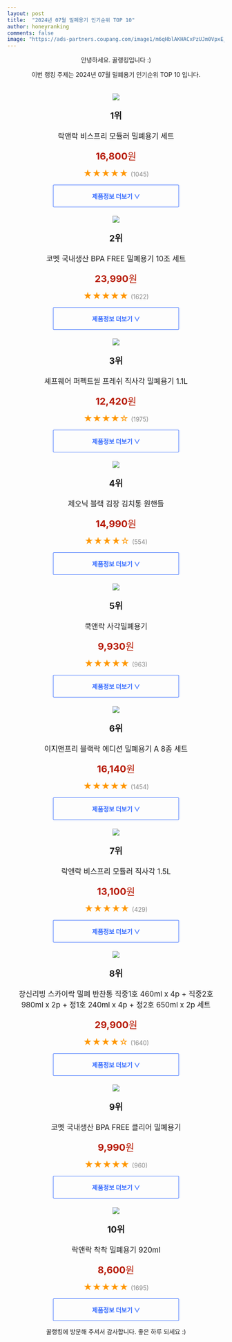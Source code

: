 ```yaml
---
layout: post
title:  "2024년 07월 밀폐용기 인기순위 TOP 10"
author: honeyranking
comments: false
image: "https://ads-partners.coupang.com/image1/m6qHblAKHACxPzUJm0VpxE_hp4KH7RFByBbAubmGLop2jAz5edHlNJM2mQdHSqvrmIM62J0zssnCLqpYrHRFbQzpQ3aJT0CkLu5u5PRhFkKi9WAWNSImHw0saW36SqHE4ptwk5CfhB0BBmxqdANZbfEMEjuMXszQlnDoG08zuD_vC4NYp9JqkKVjik6sK1jmHOBWNFgyTX9rk2ShG4NDg72zVE_Sc9whpFS5JdHK6ZKI3x4yyLmqNFrVC54VXdN7xDvn2BEp4cO13IhTSzddKsRULCqEKuzOnw=="
---
```

<p style="text-align: center;">안녕하세요. 꿀랭킹입니다 :)</p>
<p style="text-align: center;">이번 랭킹 주제는 2024년 07월 밀폐용기 인기순위 TOP 10 입니다.</p><center><img src="https://ads-partners.coupang.com/image1/m6qHblAKHACxPzUJm0VpxE_hp4KH7RFByBbAubmGLop2jAz5edHlNJM2mQdHSqvrmIM62J0zssnCLqpYrHRFbQzpQ3aJT0CkLu5u5PRhFkKi9WAWNSImHw0saW36SqHE4ptwk5CfhB0BBmxqdANZbfEMEjuMXszQlnDoG08zuD_vC4NYp9JqkKVjik6sK1jmHOBWNFgyTX9rk2ShG4NDg72zVE_Sc9whpFS5JdHK6ZKI3x4yyLmqNFrVC54VXdN7xDvn2BEp4cO13IhTSzddKsRULCqEKuzOnw==" style="margin-top:20px" /></center><p style="text-align: center; font-size: 20px"><b>1위</b></p><p style="text-align: center; font-size: 17px">락앤락 비스프리 모듈러 밀폐용기 세트</p><p style="text-align: center;"><span style="color: #b61800; font-size: 22px;"><b>16,800</b>원</span></p><p style="text-align: center;"><span style="color: #ff9600; font-size: 20px;">★★★★★ </span><span style="color: #878787;">(1045)</span></p><center><a href="https://link.coupang.com/re/AFFSDP?lptag=AF3899140&subid=honeyrank&pageKey=7104715540&itemId=19952436543&vendorItemId=4868491753&traceid=V0-153-dfbcb74a23f23381&requestid=20240729210000827036112397&token=31850C%7CGM"><div style="font-size: 14px; display: inline-block; padding: 15px 90px; color: #346aff; border-radius: 2px; border: 1px solid #346aff; cursor: pointer;"><b>제품정보 더보기 &or;</b></div></a></center><center><img src="https://ads-partners.coupang.com/image1/HhCk31XXrP0deD7LHqzXP7NOL5V20bCrSmHqhkBnrteLiuHwaGW4uBD8JMWElZwuHp1_qIAf0HyqnycrjSUiKHionKsd6AMKhZ6ueRopgITmann9uMElByuyRvyjKrmn_uPrathFvoSmHvpnX6rfjjtwKBDXI9yP7A3CZUbiam2Kog_jeDSWPBAgCcbG8p7fy8nj2S_pum72Sm-LH98BKjh9ShQ4XZO3NV6t-Nc6Es9hSJbUQFWHkoSh3YeCPXUuolaHbyWHGJpPxucP9Yht3p6CTdECL4v1q9Nkuw==" style="margin-top:20px" /></center><p style="text-align: center; font-size: 20px"><b>2위</b></p><p style="text-align: center; font-size: 17px">코멧 국내생산 BPA FREE 밀폐용기 10조 세트</p><p style="text-align: center;"><span style="color: #b61800; font-size: 22px;"><b>23,990</b>원</span></p><p style="text-align: center;"><span style="color: #ff9600; font-size: 20px;">★★★★★ </span><span style="color: #878787;">(1622)</span></p><center><a href="https://link.coupang.com/re/AFFSDP?lptag=AF3899140&subid=honeyrank&pageKey=1465162191&itemId=2519788738&vendorItemId=70512688703&traceid=V0-153-452d3346e27ad16f&requestid=20240729210000827036112397&token=31850C%7CGM"><div style="font-size: 14px; display: inline-block; padding: 15px 90px; color: #346aff; border-radius: 2px; border: 1px solid #346aff; cursor: pointer;"><b>제품정보 더보기 &or;</b></div></a></center><center><img src="https://ads-partners.coupang.com/image1/QcqxS_gwwfEEFvi_QX_8JAeCX2ODcXa86D9NAsMyy6espePSQSgPXCya5ok3LI0kaiWGAmXlzo7RczyqHxTOSvmiPkn6uXmzAT8F8lzVoUhwEXiK2yciAsWh29Y3-gFM9UQ93OhpL-TVVAPh8PnF6fjUmxy3YrrHIXxN6ncVjjCj57JIuwYhYH9a-VnrC3WENp-fVrhiuoCAtUuZsBoUFSCYXCpytvGmKZlcfIdKx5x2FWnRbcyQA1mEaP3IugyQHGClZ3Q-V-m6jEqYii8XIdA=" style="margin-top:20px" /></center><p style="text-align: center; font-size: 20px"><b>3위</b></p><p style="text-align: center; font-size: 17px">셰프웨어 퍼펙트씰 프레쉬 직사각 밀폐용기 1.1L</p><p style="text-align: center;"><span style="color: #b61800; font-size: 22px;"><b>12,420</b>원</span></p><p style="text-align: center;"><span style="color: #ff9600; font-size: 20px;">★★★★☆ </span><span style="color: #878787;">(1975)</span></p><center><a href="https://link.coupang.com/re/AFFSDP?lptag=AF3899140&subid=honeyrank&pageKey=7151224872&itemId=17979191650&vendorItemId=85136086574&traceid=V0-153-7bb0e46be9d94d9b&requestid=20240729210000827036112397&token=31850C%7CGM"><div style="font-size: 14px; display: inline-block; padding: 15px 90px; color: #346aff; border-radius: 2px; border: 1px solid #346aff; cursor: pointer;"><b>제품정보 더보기 &or;</b></div></a></center><center><img src="https://ads-partners.coupang.com/image1/49Bq9TrLJcQGUVpc41plA0jvr9r1YZw9Xxhg9-VsWDisjLMK5vZzKG2D9AL3LJHKSFxRWgjmnZcp5ZM2WRfpKfJ2w2F1TNJ0Kkay3ljRaU72g_FONTjlZJy0cfZmKfTe0MEX6-FSun687hIG_tiuhLeD-Sqn3HfZ7Q6pKDNBD2UhtxIfGbo1o5mBnUEQsKHPYm6uep9YFidoyX07ZTpODuY_IKMJpGhW3Y-B60k7h6PM15HMDeNLFldi7iAlOlNma5211hX_UHw0R-hM5OLlA-DtBHQ5_8WZrIASlg==" style="margin-top:20px" /></center><p style="text-align: center; font-size: 20px"><b>4위</b></p><p style="text-align: center; font-size: 17px">제오닉 블랙 김장 김치통 원핸들</p><p style="text-align: center;"><span style="color: #b61800; font-size: 22px;"><b>14,990</b>원</span></p><p style="text-align: center;"><span style="color: #ff9600; font-size: 20px;">★★★★☆ </span><span style="color: #878787;">(554)</span></p><center><a href="https://link.coupang.com/re/AFFSDP?lptag=AF3899140&subid=honeyrank&pageKey=6835842313&itemId=16240636232&vendorItemId=83434027760&traceid=V0-153-d989e74740b395e8&requestid=20240729210000827036112397&token=31850C%7CGM"><div style="font-size: 14px; display: inline-block; padding: 15px 90px; color: #346aff; border-radius: 2px; border: 1px solid #346aff; cursor: pointer;"><b>제품정보 더보기 &or;</b></div></a></center><center><img src="https://ads-partners.coupang.com/image1/ch_jcjoaQuyH5STkclyP7my2ABAaW6GUCLceuSU4jjknOrliaDvZK8lBQi2F7G63gq_CO5VwnmnLaNctiUzPs_bpwkUVZPIc0E_1hENSqAl2gh0MY1h9Sr5neiYVyiH7VgvISvErTW2FOMo7faKLYbaU-xazI_UAX9zdAOWUKzRf3O-bZuhxoBWASGTqSnk-LoO_dMmjcaWeDHQlJoqZTyg5zfMcBunEwcHOLrbDRHMBfk0QJ8Z5uPMAJjDPhh9Us2qNhVqF1jbBp5IEnGTWiUNjCZcy03AwSA==" style="margin-top:20px" /></center><p style="text-align: center; font-size: 20px"><b>5위</b></p><p style="text-align: center; font-size: 17px">쿡앤락 사각밀폐용기</p><p style="text-align: center;"><span style="color: #b61800; font-size: 22px;"><b>9,930</b>원</span></p><p style="text-align: center;"><span style="color: #ff9600; font-size: 20px;">★★★★★ </span><span style="color: #878787;">(963)</span></p><center><a href="https://link.coupang.com/re/AFFSDP?lptag=AF3899140&subid=honeyrank&pageKey=7755448612&itemId=20658019713&vendorItemId=3112430366&traceid=V0-153-2bdf6c2c1b450d91&requestid=20240729210000827036112397&token=31850C%7CGM"><div style="font-size: 14px; display: inline-block; padding: 15px 90px; color: #346aff; border-radius: 2px; border: 1px solid #346aff; cursor: pointer;"><b>제품정보 더보기 &or;</b></div></a></center><center><img src="https://ads-partners.coupang.com/image1/jDn2fc09IUVQtVVIjNzWFh_LBA0Xmv3wpI3ySq2SIy8nbSsAXvpKKUGxzgkr9yi-u9u6PbSpSkSB7SObMXMFY07kNpRQCT6Z7Cr9N9iCv_VZTAMcZMCgbL3UjfauN2n_J8jKdr9UToMmyWL0F_o_azFPTV9HQGwk3_CbTey_ZtUnsUY3-sgQxgt4S0jbcHqxL0WG-wYqwN4lqMLoNJaQNle2Zv-KNlRfq3Y9GcS5MAKSh9a5UZHXPsHZV1uZjx_hfCRSrTri3i1zkVM5vnmOKrYtEkFbC42dNjk=" style="margin-top:20px" /></center><p style="text-align: center; font-size: 20px"><b>6위</b></p><p style="text-align: center; font-size: 17px">이지앤프리 블랙락 에디션 밀폐용기 A 8종 세트</p><p style="text-align: center;"><span style="color: #b61800; font-size: 22px;"><b>16,140</b>원</span></p><p style="text-align: center;"><span style="color: #ff9600; font-size: 20px;">★★★★★ </span><span style="color: #878787;">(1454)</span></p><center><a href="https://link.coupang.com/re/AFFSDP?lptag=AF3899140&subid=honeyrank&pageKey=7403434614&itemId=19166950513&vendorItemId=86285284164&traceid=V0-153-291f22c1aa66e30e&requestid=20240729210000827036112397&token=31850C%7CGM"><div style="font-size: 14px; display: inline-block; padding: 15px 90px; color: #346aff; border-radius: 2px; border: 1px solid #346aff; cursor: pointer;"><b>제품정보 더보기 &or;</b></div></a></center><center><img src="https://ads-partners.coupang.com/image1/qDcZV2f-OLEAohxlqHtIccPYdc2kMsBrc496X2GLF0WQUPeiJiaAxXrSxkvkakYp7xyqmMGrSMklSHHeHPgOTtztrhFpI-N8J7mNGWhjCLoEQZcJWRU8NGdyZIX9HJp3_wnlveVVganAQ51d9vvjWY5vL8sZZWKldXh8YjHZl17ppTyo4mgpzyAT9fvG3_O4z-uPxFhosoPwBLP4kmrDulURg0xd8tRGMX2ER3M15tQmqw57GrGXyCQhnD8pYUpUrQyyX_EDh_W1YITmvHmDjJPh29botUOKKw==" style="margin-top:20px" /></center><p style="text-align: center; font-size: 20px"><b>7위</b></p><p style="text-align: center; font-size: 17px">락앤락 비스프리 모듈러 직사각 1.5L</p><p style="text-align: center;"><span style="color: #b61800; font-size: 22px;"><b>13,100</b>원</span></p><p style="text-align: center;"><span style="color: #ff9600; font-size: 20px;">★★★★★ </span><span style="color: #878787;">(429)</span></p><center><a href="https://link.coupang.com/re/AFFSDP?lptag=AF3899140&subid=honeyrank&pageKey=132992369&itemId=390906974&vendorItemId=3951261570&traceid=V0-153-321386e372c6c31d&requestid=20240729210000827036112397&token=31850C%7CGM"><div style="font-size: 14px; display: inline-block; padding: 15px 90px; color: #346aff; border-radius: 2px; border: 1px solid #346aff; cursor: pointer;"><b>제품정보 더보기 &or;</b></div></a></center><center><img src="https://ads-partners.coupang.com/image1/2AJ-it5sNMIf7_8i2M_XqW_FR5aIwf6gBlh2KBgMMLRfrEdJuVmsI60DhF_7xe14ySdGvfKCvdJSXDjjByKYgf8Vf6s3Z_1juHMcmGsC0hvoljVsMVYoL-Tnv4H83GpZCBzi1zZFXNkgkp-YVAqAExAY1trDuFxuf45wSr4JS4W6hqtnjsmEnArUO_G6xHKitaeQd-qDnopDXKxNVvWDC9t4CYnkZxjm9zj2kaWBAbwVYvXepuB2I1O_0mGM5IR1h-RgMhXoUwvrL5XAdPX_OZATK7BMxo1syjI=" style="margin-top:20px" /></center><p style="text-align: center; font-size: 20px"><b>8위</b></p><p style="text-align: center; font-size: 17px">창신리빙 스카이락 밀폐 반찬통 직중1호 460ml x 4p + 직중2호 980ml x 2p + 정1호 240ml x 4p + 정2호 650ml x 2p 세트</p><p style="text-align: center;"><span style="color: #b61800; font-size: 22px;"><b>29,900</b>원</span></p><p style="text-align: center;"><span style="color: #ff9600; font-size: 20px;">★★★★☆ </span><span style="color: #878787;">(1640)</span></p><center><a href="https://link.coupang.com/re/AFFSDP?lptag=AF3899140&subid=honeyrank&pageKey=7180443057&itemId=18108764971&vendorItemId=87563498161&traceid=V0-153-8363f68a61154b58&requestid=20240729210000827036112397&token=31850C%7CGM"><div style="font-size: 14px; display: inline-block; padding: 15px 90px; color: #346aff; border-radius: 2px; border: 1px solid #346aff; cursor: pointer;"><b>제품정보 더보기 &or;</b></div></a></center><center><img src="https://ads-partners.coupang.com/image1/RCeYOfjHwpJ8SMl8RGea2MBovIeYvDKaTLH_JrSNlL77H5wNHXQSh-nuNIPqfoYjopjZS5WUm7OZB5_4LXMyfXwEppwEdTve8QbrcWMt1rk5LGC-s0RAOIQzdFI1gUwfiNPLoNZz81ujzjXPZwWN-l_kc3YOYmYZ9ZCaD34BQ935u62MSBpzls8H5MZJcwRTeAbKC8xDJC_4o7rAfFWx-YDAXR5Xxab4kX38LODDBVR9LPPJ3gao_UpBhWen-b_yUkpGdzv3WS-kBGwMP2DOCmZ3jKOOxy_pc1UG" style="margin-top:20px" /></center><p style="text-align: center; font-size: 20px"><b>9위</b></p><p style="text-align: center; font-size: 17px">코멧 국내생산 BPA FREE  클리어 밀폐용기</p><p style="text-align: center;"><span style="color: #b61800; font-size: 22px;"><b>9,990</b>원</span></p><p style="text-align: center;"><span style="color: #ff9600; font-size: 20px;">★★★★★ </span><span style="color: #878787;">(960)</span></p><center><a href="https://link.coupang.com/re/AFFSDP?lptag=AF3899140&subid=honeyrank&pageKey=7180431810&itemId=18108717808&vendorItemId=85260468279&traceid=V0-153-c7acf017042ce392&requestid=20240729210000827036112397&token=31850C%7CGM"><div style="font-size: 14px; display: inline-block; padding: 15px 90px; color: #346aff; border-radius: 2px; border: 1px solid #346aff; cursor: pointer;"><b>제품정보 더보기 &or;</b></div></a></center><center><img src="https://ads-partners.coupang.com/image1/aSD0c0OVxqFPY4cEabY0GIpLvVOjq7n3ByadHoZm-f5uQZ3DwYB1wpBtgjPVKVMzeSZS1cmbH4UXj6P0Srvd5sYH1OGnnJ9UueFdSqQ987ouAEf__bZDWo5BNYW-w_vIYNKsjTZaGgabTcqN7CadYv3ILUP_Ba8VJN7LoPmM9lu-1L6yZHrm1donNYk_Z5nSO1GWoVQ_GpHKcusqOi1QGGbTh1nX1m1ehlct11f9pA1fLk0NAqWGaqCDwPxVvuwFEn5Raqsf2_RzTf0gDxffGS29YhzmqfqdkLMB" style="margin-top:20px" /></center><p style="text-align: center; font-size: 20px"><b>10위</b></p><p style="text-align: center; font-size: 17px">락앤락 착착 밀폐용기 920ml</p><p style="text-align: center;"><span style="color: #b61800; font-size: 22px;"><b>8,600</b>원</span></p><p style="text-align: center;"><span style="color: #ff9600; font-size: 20px;">★★★★★ </span><span style="color: #878787;">(1695)</span></p><center><a href="https://link.coupang.com/re/AFFSDP?lptag=AF3899140&subid=honeyrank&pageKey=7330435573&itemId=18394532372&vendorItemId=85537521000&traceid=V0-153-f7077f8b20f62639&requestid=20240729210000827036112397&token=31850C%7CGM"><div style="font-size: 14px; display: inline-block; padding: 15px 90px; color: #346aff; border-radius: 2px; border: 1px solid #346aff; cursor: pointer;"><b>제품정보 더보기 &or;</b></div></a></center><p style="text-align: center;">꿀랭킹에 방문해 주셔서 감사합니다. 좋은 하루 되세요 :)</p>
